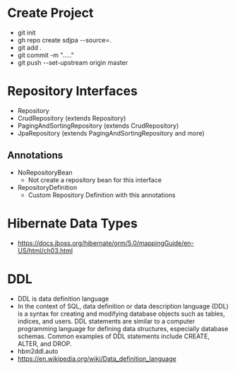 # Create Project
- git init
- gh repo create sdjpa --source=.
- git add .
- git commit -m "....."
- git push --set-upstream origin master

# Repository Interfaces
- Repository
- CrudRepository (extends Repository)
- PagingAndSortingRepository (extends CrudRepository)
- JpaRepository (extends PagingAndSortingRepository and more)

## Annotations
- NoRepositoryBean
  - Not create a repository bean for this interface
- RepositoryDefinition
  - Custom Repository Definition with this annotations

# Hibernate Data Types
- https://docs.jboss.org/hibernate/orm/5.0/mappingGuide/en-US/html/ch03.html

# DDL
- DDL is data definition language
- In the context of SQL, data definition or data description language (DDL) is a syntax for creating and modifying database objects such as tables, indices, and users. DDL statements are similar to a computer programming language for defining data structures, especially database schemas. Common examples of DDL statements include CREATE, ALTER, and DROP.
- hbm2ddl.auto
- https://en.wikipedia.org/wiki/Data_definition_language

